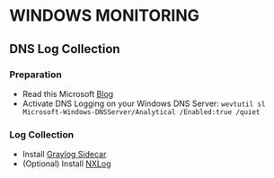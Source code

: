 # WINDOWS MONITORING
## DNS Log Collection

### Preparation
- Read this Microsoft [Blog](https://techcommunity.microsoft.com/t5/core-infrastructure-and-security/secrets-from-the-deep-the-dns-analytical-log-part-1/ba-p/1875094)
- Activate DNS Logging on your Windows DNS Server: `wevtutil sl Microsoft-Windows-DNSServer/Analytical /Enabled:true /quiet`

### Log Collection
- Install [Graylog Sidecar](https://go2docs.graylog.org/current/getting_in_log_data/install_sidecar_on_windows.htm)
- (Optional) Install [NXLog](https://go2docs.graylog.org/current/getting_in_log_data/set_up_sidecar_collectors.htm#InstallCollectorsManually)